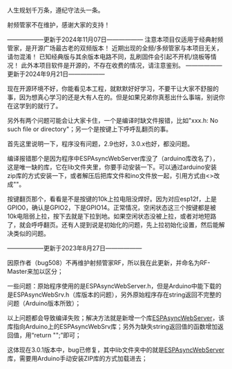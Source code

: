 
人生规划千万条，遵纪守法头一条。

射频管家不在维护，感谢大家的支持！

——————更新于2024年11月07日——————
注意本项目仅适用于经典射频管家，是开源广场最古老的双频版本！
近期出现的全频/多频管家与本项目无关，请勿混淆！
已知经典版与其余版本电路不同，乱刷固件会引起不开机/烧板等情况！
此外本项目软件是开源的，不存在收费的情况，请注意鉴别。
——————更新于2024年9月21日——————

现在开源环境不好，你能看见本工程，就默默好好学习，不要干让大家不舒服的事，因为想真心学习的还是大有人在的。但是如果兄弟你真惹出什么事端，别说你在这学到的就行了。

另外有两个问题可能会让大家卡住，一个是编译时缺文件报错，比如"xxx.h: No such file or directory"；另一个是按键上下呼呼乱翻页的事。

首先这里说明一下，程序没有问题，2.9也好，3.0.x也好，都没问题。

编译报错那个是因为程序中ESPAsyncWebServer库没了（arduino库改名了），这是唯一缺的库，它在lib文件夹里，你要手动安装一下。可以通过arduino安装zip库的方式安装一下，或者解压后把库文件和ino文件放一起，引用方式由<>改成""。

按键翻页那个，看看是不是按键的10k上拉电阻没焊好。因为对应esp12f，上是GPIO0，确认是GPIO2，下是GPIO14。正常情况，空闲状态这三个按键都是被10k电阻弱上拉，按下去就是下拉到地。如果空闲状态没被上拉，或者对地短路了，就会呼呼翻页。还有人提到说是初始化的问题，先上拉初始化设置，然后能解决类似的问题。

——————更新于2023年8月27日——————

因原作者（bug508）不再维护射频管家RF，所以我在此更新，并命名为RF-Master来加以区分；

一些问题：原始程序使用的是ESPAsyncWebServer.h，但是Arduino中能下载的是ESPAsyncWebSrv.h（库版本的问题），另外原始程序存在string返回不完整的问题（Arduino版本所致）；

以上问题都会导致编译失败；解决方法就是新增一个库[ESPAsyncWebServer](https://github.com/sprlightning/ESPAsyncWebServer)，该库指向Arduino上的ESPAsyncWebSrv库；另外为缺失string返回值的函数增加返回值，用“return "";”即可；

这体现在3.0.1版本中，bug已修复，其中lib文件夹中的就是[ESPAsyncWebServer](https://github.com/sprlightning/ESPAsyncWebServer)库，需要用Arduino手动安装ZIP库的方式加载进去；
